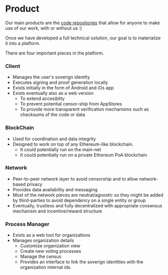 # Product

Our main products are the [code repositories](https://github.com/vocdoni) that allow for anyone to make use of our work, with or without us :)

Once we have developed a full technical solution, our goal is to materialize it into a platform.

There are four important pieces in the platform.

### Client

- Manages the user's soverign identity
- Executes signing and proof generation locally
- Exists initially in the form of Android and iOs app
- Exists eventually also as a web version
  - To extend accesiblity
  - To prevent potential censor-ship from AppStores
  - To provide more transparent verification mechanisms such as checksums of the code or data
  
### BlockChain

- Used for coordination and data integrity
- Designed to work on top of any Ethereum-like blockchain.
  - It could potentially run on the main-net
  - It could potentially run on a private Ethereum PoA blockchain

### Network

- Peer-to-peer network layer to avoid censorship and to allow network-based privacy
- Provides data availability and messaging
- Most of the network pieces are neutral/agnostic so they might be added by third-parties to avoid dependency on a single entity or group
- Eventually, trustless and fully decentralized with appropriate consensus mechanism and incentive/reward structure

### Process Manager

- Exists as a web tool for organizations
- Manages organization details
  - Customize organization view
  - Create new voting processes
  - Manage the census
  - Provides an interface to link the soverign identities with the organization internal ids.